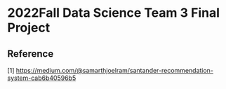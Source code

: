 # 2022Fall Data Science Team 3 Final Project

## Reference
[1] https://medium.com/@samarthjoelram/santander-recommendation-system-cab6b40596b5
